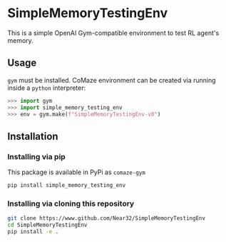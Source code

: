 # SimpleMemoryTestingEnv

This is a simple OpenAI Gym-compatible environment to test RL agent's memory.

## Usage

`gym` must be installed. CoMaze environment can be created via running inside a `python` interpreter:

```python
>>> import gym
>>> import simple_memory_testing_env
>>> env = gym.make(f"SimpleMemoryTestingEnv-v0")
```

## Installation

### Installing via pip

This package is available in PyPi as `comaze-gym`

```bash
pip install simple_memory_testing_env
```

### Installing via cloning this repository

```bash
git clone https://www.github.com/Near32/SimpleMemoryTestingEnv
cd SimpleMemoryTestingEnv
pip install -e .
```
